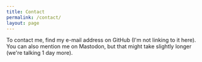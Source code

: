 ```yaml
---
title: Contact
permalink: /contact/
layout: page
---
```


To contact me, find my e-mail address on GitHub (I'm not linking to it here). You can also mention me on Mastodon, but that might take slightly longer (we're talking 1 day more).
